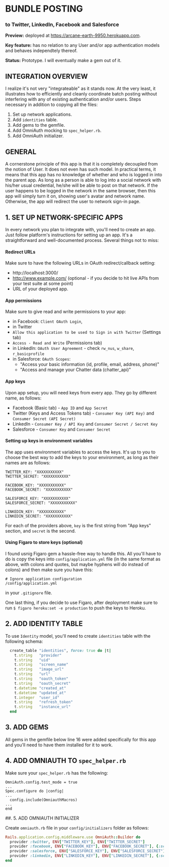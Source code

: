 # BUNDLE POSTING
### to Twitter, LinkedIn, Facebook and Salesforce

**Preview:** deployed at https://arcane-earth-9950.herokuapp.com.

**Key feature:** has no relation to any User and/or app authentication models and behaves independtely thereof.

**Status:** Prototype. I will eventually make a gem out of it.


## INTEGRATION OVERVIEW

I realize it's not very "integrateable" as it stands now. At the very least, it illustrates how to efficiently and cleanly coordinate batch posting without interfering with any of existing authentication and/or users. Steps necessary in addition to copying all the files:

1. Set up network applications.
2. Add `identities` table.
3. Add gems to the gemfile.
4. Add OmniAuth mocking to `spec_helper.rb`.
5. Add OmniAuth initializer.


## GENERAL


A cornerstone principle of this app is that it is completely decoupled from the notion of User. It does not even has such model. In practical terms, it means that this app has no knowledge of whether and who is logged in into the parent app. As long as a person is able to log into a social network with his/her usual credential, he/she will be able to post on that network. If the user happens to be logged in the network in the same browser, then this app will simply turn it on, showing user's avatar and network name. Otherwise, the app will redirect the user to network sign-in page.



## 1. SET UP NETWORK-SPECIFIC APPS

In every network you plan to integrate with, you'll need to create an app. Just follow platform's instructions for setting up an app. It's a straightforward and well-documented process. Several things not to miss:


#### Redirect URLs
Make sure to have the following URLs in OAuth redirect/callback setting:

- http://localhost:3000/
- http://www.example.com/ (optional - if you decide to hit live APIs from your test suite at some point)
- URL of your deployed app.

  
#### App permissions

Make sure to give read and write permissions to your app:
-  in Facebook: `Client OAuth Login`, 
-  in Twitter
  -  `Allow this application to be used to Sign in with Twitter` (Settings tab)
  -  `Access - Read and Write` (Permissions tab)
- in LinkedIn: `OAuth User Agreement` - check `rw_nus`, `w_share`, `r_basicprofile`
- in Salesforce: `OAuth Scopes`:
  - "Access your basic information (id, profile, email, address, phone)"
  - "Access and manage your Chatter data (chatter_api)" 


#### App keys

Upon app setup, you will need keys from every app. They go by different name, as follows:
- Facebook (Basic tab) - `App ID` and `App Secret`
- Twitter (Keys and Access Tokens tab) - `Consumer Key (API Key)` and `Consumer Secret (API Secret)`
- LinkedIn - `Consumer Key / API Key` and `Consumer Secret / Secret Key`
- Salesforce - `Consumer Key` and `Consumer Secret`


#### Setting up keys in environment variables

The app uses environment variables to access the keys. It's up to you to choose the best way to add the keys to your environment, as long as their names are as follows:

``` 
TWITTER_KEY: "XXXXXXXXXXX"
TWITTER_SECRET: "XXXXXXXXXXX"

FACEBOOK_KEY: "XXXXXXXXXXX"
FACEBOOK_SECRET: "XXXXXXXXXXX"

SALESFORCE_KEY: "XXXXXXXXXXX"
SALESFORCE_SECRET: "XXXXXXXXXXX"

LINKEDIN_KEY: "XXXXXXXXXXX"
LINKEDIN_SECRET: "XXXXXXXXXXX"
```


For each of the providers above, `key` is the first string from "App keys" section, and `secret` is the second.


#### Using Figaro to store keys (optional)
 
I found usnig Figaro gem a hassle-free way to handle this. All you'll have to do is copy the keys into `config/application.yml` file (in the same format as above, with colons and quotes, but maybe hyphens will do instead of colons) and then make sure you have this:

```
# Ignore application configuration
/config/application.yml
```
in your `.gitignore` file.

One last thing, if you decide to use Figaro, after deployment make sure to run `$ figaro heroku:set -e production` to push the keys to Heroku.



## 2. ADD IDENTITY TABLE

To use `Identity` model, you'll need to create `identities` table with the following schema:

```ruby
  create_table "identities", force: true do |t|
    t.string   "provider"
    t.string   "uid"
    t.string   "screen_name"
    t.string   "image_url"
    t.string   "url"
    t.string   "oauth_token"
    t.string   "oauth_secret"
    t.datetime "created_at"
    t.datetime "updated_at"
    t.integer  "user_id"
    t.string   "refresh_token"
    t.string   "instance_url"
  end
```


## 3. ADD GEMS

All gems in the gemfile below line 16 were added specifically for this app and you'll need to have them installed for it to work.


## 4. ADD OMNIAUTH TO `spec_helper.rb`
Make sure your `spec_helper.rb` has the following:

```
OmniAuth.config.test_mode = true
...
Spec.configure do |config|
...
  config.include(OmniauthMacros)
...
end
```

##. 5. ADD OMNIAUTH INITIALIZER

Create `omniauth.rb` file in your `config/initializers` folder as follows:

```ruby
Rails.application.config.middleware.use OmniAuth::Builder do
  provider :twitter, ENV["TWITTER_KEY"], ENV["TWITTER_SECRET"]
  provider :facebook, ENV["FACEBOOK_KEY"], ENV["FACEBOOK_SECRET"], {:scope => 'publish_actions', :image_size => 'square'}
  provider :salesforce, ENV["SALESFORCE_KEY"], ENV["SALESFORCE_SECRET"]
  provider :linkedin, ENV["LINKEDIN_KEY"], ENV["LINKEDIN_SECRET"], {:scope => 'r_basicprofile w_share rw_nus'}
end
```